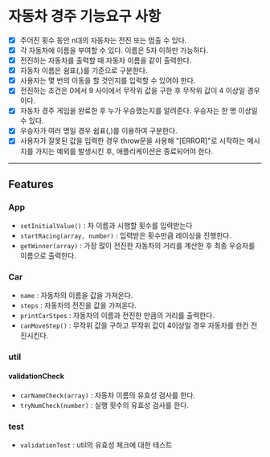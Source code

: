 # 자동차 경주 기능요구 사항

- [x] 주어진 횟수 동안 n대의 자동차는 전진 또는 멈출 수 있다.
- [x] 각 자동차에 이름을 부여할 수 있다. 이름은 5자 이하만 가능하다.
- [x] 전진하는 자동차를 출력할 때 자동차 이름을 같이 출력한다.
- [x] 자동차 이름은 쉼표(,)를 기준으로 구분한다.
- [x] 사용자는 몇 번의 이동을 할 것인지를 입력할 수 있어야 한다.
- [x] 전진하는 조건은 0에서 9 사이에서 무작위 값을 구한 후 무작위 값이 4 이상일 경우이다.
- [x] 자동차 경주 게임을 완료한 후 누가 우승했는지를 알려준다. 우승자는 한 명 이상일 수 있다.
- [x] 우승자가 여러 명일 경우 쉼표(,)를 이용하여 구분한다.
- [x] 사용자가 잘못된 값을 입력한 경우 throw문을 사용해 "[ERROR]"로 시작하는 메시지를 가지는 예외를 발생시킨 후, 애플리케이션은 종료되어야 한다.

---

## Features

### App

- `setInitialValue()` : 차 이름과 시행할 횟수를 입력받는다
- `startRacing(array, number)` : 입력받은 횟수만큼 레이싱을 진행한다.
- `getWinner(array)` : 가장 많이 전진한 자동차의 거리를 계산한 후 최종 우승자를 이름으로 출력한다.

### Car

- `name` : 자동차의 이름을 값을 가져온다.
- `steps` : 자동차의 전진을 값을 가져온다.
- `printCarStpes` : 자동차의 이름과 전진한 만큼의 거리를 출력한다.
- `canMoveStep()` : 무작위 값을 구하고 무작위 값이 4이상일 경우 자동차를 한칸 전진시킨다.

### util

#### validationCheck

- `carNameCheck(array)` : 자동차 이름의 유효성 검사를 한다.
- `tryNumCheck(number)` : 실행 횟수의 유효성 검사를 한다.

### test

- `validationTest` : util의 유효성 체크에 대한 테스트

